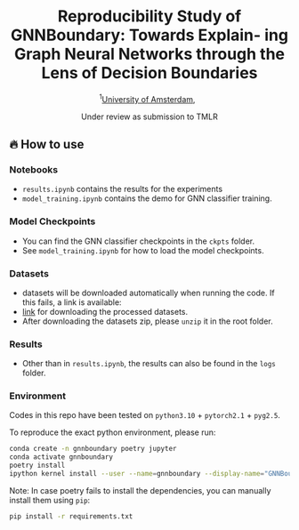 <div align="center">

<h1>
    Reproducibility Study of GNNBoundary: Towards Explain-
    ing Graph Neural Networks through the Lens of Decision
    Boundaries
</h1>

<sup>1</sup>[University of Amsterdam](), &nbsp;

Under review as submission to TMLR

</div>

## 🔥 How to use

### Notebooks
* `results.ipynb` contains the results for the experiments
* `model_training.ipynb` contains the demo for GNN classifier training.

### Model Checkpoints
* You can find the GNN classifier checkpoints in the `ckpts` folder.
* See `model_training.ipynb` for how to load the model checkpoints.

### Datasets
* datasets will be downloaded automatically when running the code. If this fails, a link is available:
* [link](https://drive.google.com/file/d/1O3IRF9mhL2KCCU1eVlCEdssaf6y-pq2h/view?usp=sharing) for downloading the processed datasets.
* After downloading the datasets zip, please `unzip` it in the root folder.

### Results
* Other than in `results.ipynb`, the results can also be found in the `logs` folder.

### Environment
Codes in this repo have been tested on `python3.10` + `pytorch2.1` + `pyg2.5`.

To reproduce the exact python environment, please run:
```bash
conda create -n gnnboundary poetry jupyter
conda activate gnnboundary
poetry install
ipython kernel install --user --name=gnnboundary --display-name="GNNBoundary"
```

Note: In case poetry fails to install the dependencies, you can manually install them using `pip`:
```bash
pip install -r requirements.txt
````